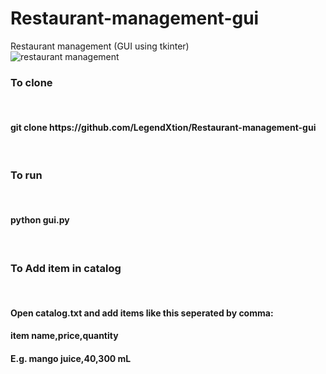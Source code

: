 # Restaurant-management-gui
Restaurant management (GUI using tkinter)
<br />
<img src="https://i.ibb.co/19RQ4L7/rm.png" alt="restaurant management">
<br />
<h3>To clone</h3>
<br />
<h4>git clone https://github.com/LegendXtion/Restaurant-management-gui</h4>
<br />
<h3>To run</h3>
<br />
<h4>python gui.py</h4>
<br />
<h3>To Add item in catalog</h3>
<br />
<h4>Open catalog.txt and add items like this seperated by comma:</h4>
<h4>item name,price,quantity</h4>
<h4>E.g. mango juice,40,300 mL</h4>
<br />

